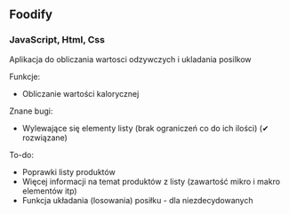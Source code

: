 <h2>Foodify</h2>
<h3>JavaScript, Html, Css</h3>

<p>Aplikacja do obliczania wartosci odzywczych i ukladania posilkow </p>

<p>Funkcje:</p>
<ul>
<li>Obliczanie wartości kalorycznej </li>

</ul>

<p>Znane bugi:</p>
<ul>
<li>Wylewające się elementy listy (brak ograniczeń co do ich ilości) (✔ rozwiązane)</li>
</ul>

<p>To-do:</p>
<ul>
<li>Poprawki listy produktów</li>
<li>Więcej informacji na temat produktów z listy (zawartość mikro i makro elementów itp)</li>
<li>Funkcja układania (losowania) posiłku - dla niezdecydowanych</li>
</ul>